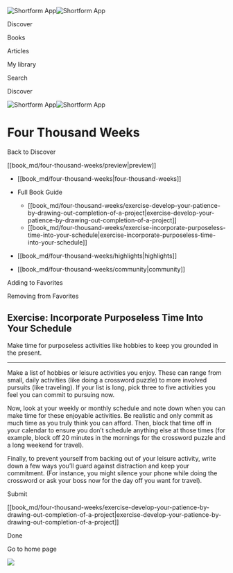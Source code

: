 ![Shortform App](/img/logo.36a2399e.svg)![Shortform App](/img/logo-dark.70c1b072.svg)

Discover

Books

Articles

My library

Search

Discover

![Shortform App](/img/logo.36a2399e.svg)![Shortform App](/img/logo-dark.70c1b072.svg)

# Four Thousand Weeks

Back to Discover

[[book_md/four-thousand-weeks/preview|preview]]

  * [[book_md/four-thousand-weeks|four-thousand-weeks]]
  * Full Book Guide

    * [[book_md/four-thousand-weeks/exercise-develop-your-patience-by-drawing-out-completion-of-a-project|exercise-develop-your-patience-by-drawing-out-completion-of-a-project]]
    * [[book_md/four-thousand-weeks/exercise-incorporate-purposeless-time-into-your-schedule|exercise-incorporate-purposeless-time-into-your-schedule]]
  * [[book_md/four-thousand-weeks/highlights|highlights]]
  * [[book_md/four-thousand-weeks/community|community]]



Adding to Favorites 

Removing from Favorites 

## Exercise: Incorporate Purposeless Time Into Your Schedule

Make time for purposeless activities like hobbies to keep you grounded in the present.

* * *

Make a list of hobbies or leisure activities you enjoy. These can range from small, daily activities (like doing a crossword puzzle) to more involved pursuits (like traveling). If your list is long, pick three to five activities you feel you can commit to pursuing now.

Now, look at your weekly or monthly schedule and note down when you can make time for these enjoyable activities. Be realistic and only commit as much time as you truly think you can afford. Then, block that time off in your calendar to ensure you don’t schedule anything else at those times (for example, block off 20 minutes in the mornings for the crossword puzzle and a long weekend for travel).

Finally, to prevent yourself from backing out of your leisure activity, write down a few ways you’ll guard against distraction and keep your commitment. (For instance, you might silence your phone while doing the crossword or ask your boss now for the day off you want for travel).

Submit 

[[book_md/four-thousand-weeks/exercise-develop-your-patience-by-drawing-out-completion-of-a-project|exercise-develop-your-patience-by-drawing-out-completion-of-a-project]]

Done

Go to home page 

![](https://bat.bing.com/action/0?ti=56018282&Ver=2&mid=3ab804d0-4e5e-4536-9ddc-1b17d7c3e391&sid=49fff5b0636c11eeb9c611038afc8668&vid=4a005010636c11ee80c703d4c4a7acd5&vids=0&msclkid=N&pi=0&lg=en-US&sw=800&sh=600&sc=24&nwd=1&tl=Shortform%20%7C%20Book&p=https%3A%2F%2Fwww.shortform.com%2Fapp%2Fbook%2Ffour-thousand-weeks%2Fexercise-incorporate-purposeless-time-into-your-schedule&r=&lt=314&evt=pageLoad&sv=1&rn=846513)
